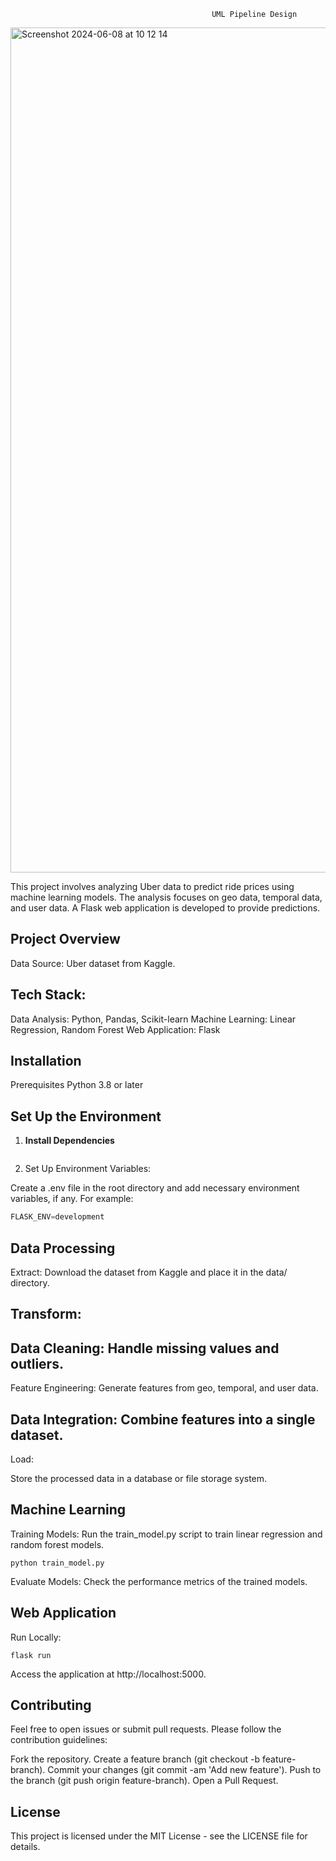                                                 UML Pipeline Design
<img width="1352" alt="Screenshot 2024-06-08 at 10 12 14" src="https://github.com/Huiping27/uberperu/assets/161333572/a38ba7c9-e193-4953-8c6d-a1df7338a204">


This project involves analyzing Uber data to predict ride prices using machine learning models. The analysis focuses on geo data, temporal data, and user data. A Flask web application is developed to provide predictions.



## Project Overview

Data Source: Uber dataset from Kaggle.

## Tech Stack:

Data Analysis: Python, Pandas, Scikit-learn
Machine Learning: Linear Regression, Random Forest
Web Application: Flask

## Installation

Prerequisites
Python 3.8 or later

## Set Up the Environment

1. **Install Dependencies**

    ```pip install -r requirements.txt
    ```
2. Set Up Environment Variables:

Create a .env file in the root directory and add necessary environment variables, if any. For example:

```FLASK_APP=app.py
FLASK_ENV=development
```

## Data Processing

Extract: Download the dataset from Kaggle and place it in the data/ directory.

## Transform:

## Data Cleaning: Handle missing values and outliers.

Feature Engineering: Generate features from geo, temporal, and user data.

## Data Integration: Combine features into a single dataset.
Load:

Store the processed data in a database or file storage system.

## Machine Learning

Training Models: Run the train_model.py script to train linear regression and random forest models.

```
python train_model.py
```

Evaluate Models: Check the performance metrics of the trained models.

## Web Application

Run Locally:


```
flask run
```
Access the application at http://localhost:5000.

## Contributing

Feel free to open issues or submit pull requests. Please follow the contribution guidelines:

Fork the repository.
Create a feature branch (git checkout -b feature-branch).
Commit your changes (git commit -am 'Add new feature').
Push to the branch (git push origin feature-branch).
Open a Pull Request.

## License
This project is licensed under the MIT License - see the LICENSE file for details.
